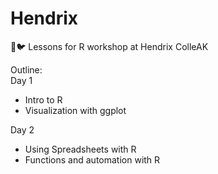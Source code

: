 # Hendrix
📖🐦 Lessons for R workshop at Hendrix ColleAK

Outline:  
Day 1  
- Intro to R  
- Visualization with ggplot 

Day 2  
- Using Spreadsheets with R  
- Functions and automation with R  



